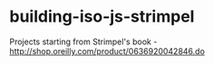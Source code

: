 # building-iso-js-strimpel

Projects starting from Strimpel's book - http://shop.oreilly.com/product/0636920042846.do